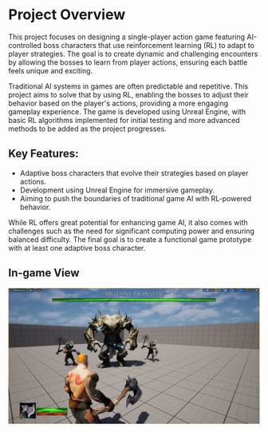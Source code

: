 # Project Overview
This project focuses on designing a single-player action game featuring AI-controlled boss characters that use reinforcement learning (RL) to adapt to player strategies. The goal is to create dynamic and challenging encounters by allowing the bosses to learn from player actions, ensuring each battle feels unique and exciting.

Traditional AI systems in games are often predictable and repetitive. This project aims to solve that by using RL, enabling the bosses to adjust their behavior based on the player's actions, providing a more engaging gameplay experience. The game is developed using Unreal Engine, with basic RL algorithms implemented for initial testing and more advanced methods to be added as the project progresses.

## Key Features:
- Adaptive boss characters that evolve their strategies based on player actions.
- Development using Unreal Engine for immersive gameplay.
- Aiming to push the boundaries of traditional game AI with RL-powered behavior.

While RL offers great potential for enhancing game AI, it also comes with challenges such as the need for significant computing power and ensuring balanced difficulty. The final goal is to create a functional game prototype with at least one adaptive boss character.

## In-game View

![image_alt](https://github.com/pasaalioglu19/GraduationProjectRL/blob/366188226392c31c2d47565700df32378d6f2828/Screenshot%20in%20game.png)
